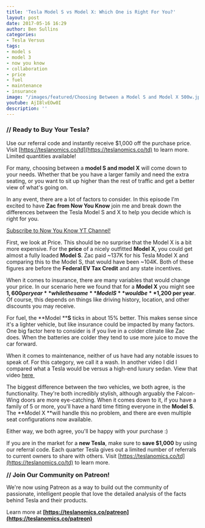 ```yaml
---
title: 'Tesla Model S vs Model X: Which One is Right For You?'
layout: post
date: 2017-05-16 16:29
author: Ben Sullins
categories:
- Tesla Versus
tags:
- model s
- model 3
- now you know
- collaboration
- price
- fuel
- maintenance
- insurance
image: "/images/featured/Choosing Between a Model S and Model X 500w.jpeg"
youtube: AjI8lvEOw0I
description: ''
---
```



### **// Ready to Buy Your Tesla?**

Use our referral code and instantly receive $1,000 off the purchase price. Visit [https://teslanomics.co/td](https://teslanomics.co/td) to learn more. Limited quantities available!

For many, choosing between a **model S and model X** will come down to your needs. Whether that be you have a larger family and need the extra seating, or you want to sit up higher than the rest of traffic and get a better view of what's going on.

In any event, there are a lot of factors to consider. In this episode I'm excited to have **Zac from Now You Know** join me and break down the differences between the Tesla Model S and X to help you decide which is right for you.

[Subscribe to Now You Know YT Channel!](https://www.youtube.com/channel/UCMFmrcGuFNu_59L0pHcR0OA)

First, we look at Price. This should be no surprise that the Model X is a bit more expensive. For the **price** of a nicely outfitted **Model X**, you could get almost a fully loaded **Model S**. Zac paid ~137K for his Tesla Model X and comparing this to the Model S, that would have been ~104K. Both of these figures are before the **Federal EV Tax Credit** and any state incentives.

When it comes to insurance, there are many variables that would change your price. In our scenario here we found that for a **Model X** you might see **$1,600 per year** while the same **Model S** would be **$1,200 per year**. Of course, this depends on things like driving history, location, and other discounts you may receive.

For fuel, the **Model ****S** ticks in about 15% better. This makes sense since it's a lighter vehicle, but like insurance could be impacted by many factors. One big factor here to consider is if you live in a colder climate like Zac does. When the batteries are colder they tend to use more juice to move the car forward.

When it comes to maintenance, neither of us have had any notable issues to speak of. For this category, we call it a wash. In another video I did I compared what a Tesla would be versus a high-end luxury sedan. View that video [here ](https://www.youtube.com/watch?v=H1BI9P1qcAY)

The biggest difference between the two vehicles, we both agree, is the functionality. They're both incredibly stylish, although arguably the Falcon-Wing doors are more eye-catching. When it comes down to it, if you have a family of 5 or more, you'll have a hard time fitting everyone in the **Model S**. The **Model X **will handle this no problem, and there are even multiple seat configurations now available.

Either way, we both agree, you'll be happy with your purchase :)

If you are in the market for a **new Tesla**, make sure to **save $1,000** by using our referral code. Each quarter Tesla gives out a limited number of referrals to current owners to share with others. Visit [https://teslanomics.co/td](https://teslanomics.co/td) to learn more.

<span style="font-size: 1rem;"><b>// Join Our Community on Patreon!</b></span>

We're now using Patreon as a way to build out the community of passionate, intelligent people that love the detailed analysis of the facts behind Tesla and their products.

Learn more at **[https://teslanomics.co/patreon](https://teslanomics.co/patreon)**